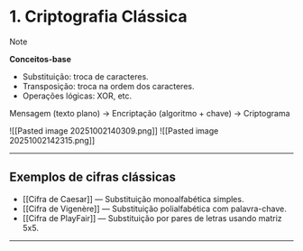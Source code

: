 # 1. Criptografia Clássica

> [!note]
> **Conceitos-base**
> - Substituição: troca de caracteres.
> - Transposição: troca na ordem dos caracteres.
> - Operações lógicas: XOR, etc.

Mensagem (texto plano) → Encriptação (algoritmo + chave) → Criptograma

![[Pasted image 20251002140309.png]]
![[Pasted image 20251002142315.png]]

---

## Exemplos de cifras clássicas

- [[Cifra de Caesar]] — Substituição monoalfabética simples.
- [[Cifra de Vigenère]] — Substituição polialfabética com palavra-chave.
- [[Cifra de PlayFair]] — Substituição por pares de letras usando matriz 5x5.

---


